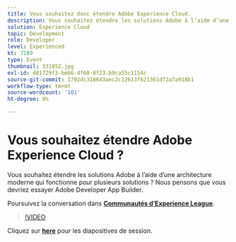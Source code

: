 ```yaml
---
title: Vous souhaitez donc étendre Adobe Experience Cloud.
description: Vous souhaitez étendre les solutions Adobe à l’aide d’une architecture moderne qui fonctionne pour plusieurs solutions ? Nous pensons que vous devriez essayer Adobe Developer App Builder. Cette session a été diffusée dans le cadre d’un événement de contenu Adobe Developers Live.
solution: Experience Cloud
topic: Development
role: Developer
level: Experienced
kt: 7189
type: Event
thumbnail: 331852.jpg
exl-id: d81729f3-be66-4f68-8f23-b9ca55c1154c
source-git-commit: 1792dc318643aec2c12613f621361d72a7a918b1
workflow-type: tm+mt
source-wordcount: '101'
ht-degree: 0%

---
```


# Vous souhaitez étendre Adobe Experience Cloud ?

Vous souhaitez étendre les solutions Adobe à l’aide d’une architecture moderne qui fonctionne pour plusieurs solutions ? Nous pensons que vous devriez essayer Adobe Developer App Builder.

Poursuivez la conversation dans **[Communautés d’Experience League](https://adobe.ly/36Yd3v6)**.

>[!VIDEO](https://video.tv.adobe.com/v/331852/?quality=12&learn=on&hidetitle=true)

Cliquez sur **[here](/help/adobe-developers-live/assets/extend-experience-cloud.pdf)** pour les diapositives de session.
